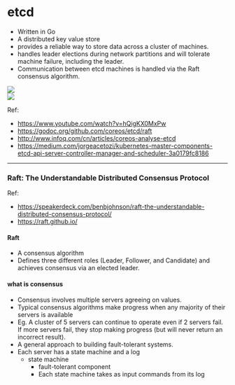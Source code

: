 # etcd

- Written in Go
- A distributed key value store
- provides a reliable way to store data across a cluster of machines.
- handles leader elections during network partitions and will tolerate machine failure, including the leader.
- Communication between etcd machines is handled via the Raft consensus algorithm.

![](https://i.imgur.com/xviMp3P.png)  
![](https://cdn-images-1.medium.com/max/1600/0*c2N7STjiWZjCy8we.png)

Ref:  
- https://www.youtube.com/watch?v=hQigKX0MxPw  
- https://godoc.org/github.com/coreos/etcd/raft  
- http://www.infoq.com/cn/articles/coreos-analyse-etcd  
- https://medium.com/jorgeacetozi/kubernetes-master-components-etcd-api-server-controller-manager-and-scheduler-3a0179fc8186
---

### Raft: The Understandable Distributed Consensus Protocol
Ref:   
- https://speakerdeck.com/benbjohnson/raft-the-understandable-distributed-consensus-protocol/
- https://raft.github.io/

#### Raft
- A consensus algorithm
- Defines three different roles (Leader, Follower, and Candidate) and achieves consensus via an elected leader.

#### what is consensus
- Consensus involves multiple servers agreeing on values.
- Typical consensus algorithms make progress when any majority of their servers is available
- Eg. A cluster of 5 servers can continue to operate even if 2 servers fail. If more servers fail, they stop making progress (but will never return an incorrect result).
- A general approach to building fault-tolerant systems.
- Each server has a state machine and a log
    - state machine
        - fault-tolerant component
        - Each state machine takes as input commands from its log
